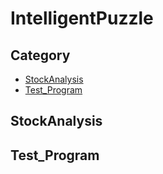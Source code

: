 # IntelligentPuzzle

## Category
- [StockAnalysis](*StockAnalysis)
- [Test_Program](*Test_Program)


## StockAnalysis
## Test_Program
